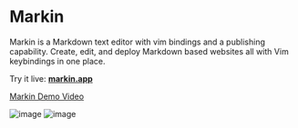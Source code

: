 # Markin

Markin is a Markdown text editor with vim bindings and a publishing capability. Create, edit, and deploy Markdown based websites all with Vim keybindings in one place.

Try it live: **[markin.app](www.markin.app)**

[Markin Demo Video](https://youtu.be/jh_Wdydymrk)

![image](https://github.com/lognorman20/markin/assets/68346355/f79f35ed-bea5-425f-81a6-2924fa102654)
![image](https://github.com/lognorman20/markin/assets/68346355/22408bd4-d129-449c-8714-31a1f68c699b)
